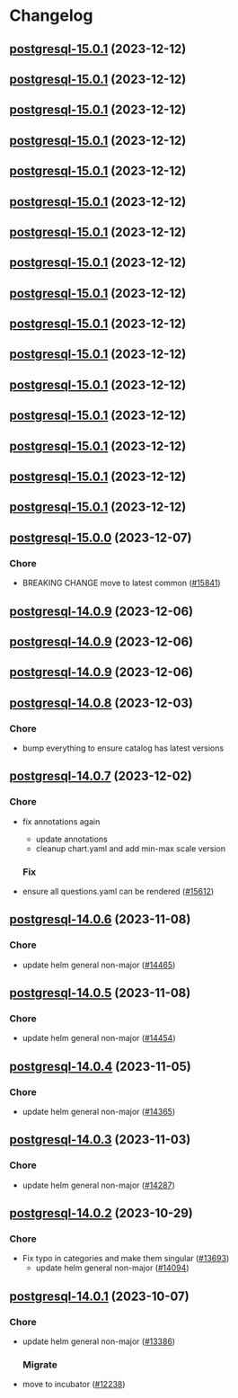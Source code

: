 # Changelog



## [postgresql-15.0.1](https://github.com/truecharts/charts/compare/postgresql-15.0.0...postgresql-15.0.1) (2023-12-12)




## [postgresql-15.0.1](https://github.com/truecharts/charts/compare/postgresql-15.0.0...postgresql-15.0.1) (2023-12-12)




## [postgresql-15.0.1](https://github.com/truecharts/charts/compare/postgresql-15.0.0...postgresql-15.0.1) (2023-12-12)




## [postgresql-15.0.1](https://github.com/truecharts/charts/compare/postgresql-15.0.0...postgresql-15.0.1) (2023-12-12)




## [postgresql-15.0.1](https://github.com/truecharts/charts/compare/postgresql-15.0.0...postgresql-15.0.1) (2023-12-12)




## [postgresql-15.0.1](https://github.com/truecharts/charts/compare/postgresql-15.0.0...postgresql-15.0.1) (2023-12-12)




## [postgresql-15.0.1](https://github.com/truecharts/charts/compare/postgresql-15.0.0...postgresql-15.0.1) (2023-12-12)




## [postgresql-15.0.1](https://github.com/truecharts/charts/compare/postgresql-15.0.0...postgresql-15.0.1) (2023-12-12)




## [postgresql-15.0.1](https://github.com/truecharts/charts/compare/postgresql-15.0.0...postgresql-15.0.1) (2023-12-12)




## [postgresql-15.0.1](https://github.com/truecharts/charts/compare/postgresql-15.0.0...postgresql-15.0.1) (2023-12-12)




## [postgresql-15.0.1](https://github.com/truecharts/charts/compare/postgresql-15.0.0...postgresql-15.0.1) (2023-12-12)




## [postgresql-15.0.1](https://github.com/truecharts/charts/compare/postgresql-15.0.0...postgresql-15.0.1) (2023-12-12)




## [postgresql-15.0.1](https://github.com/truecharts/charts/compare/postgresql-15.0.0...postgresql-15.0.1) (2023-12-12)




## [postgresql-15.0.1](https://github.com/truecharts/charts/compare/postgresql-15.0.0...postgresql-15.0.1) (2023-12-12)




## [postgresql-15.0.1](https://github.com/truecharts/charts/compare/postgresql-15.0.0...postgresql-15.0.1) (2023-12-12)




## [postgresql-15.0.1](https://github.com/truecharts/charts/compare/postgresql-15.0.0...postgresql-15.0.1) (2023-12-12)




## [postgresql-15.0.0](https://github.com/truecharts/charts/compare/postgresql-14.0.9...postgresql-15.0.0) (2023-12-07)

### Chore

- BREAKING CHANGE move to latest common ([#15841](https://github.com/truecharts/charts/issues/15841))
  
  


## [postgresql-14.0.9](https://github.com/truecharts/charts/compare/postgresql-14.0.8...postgresql-14.0.9) (2023-12-06)




## [postgresql-14.0.9](https://github.com/truecharts/charts/compare/postgresql-14.0.8...postgresql-14.0.9) (2023-12-06)




## [postgresql-14.0.9](https://github.com/truecharts/charts/compare/postgresql-14.0.8...postgresql-14.0.9) (2023-12-06)




## [postgresql-14.0.8](https://github.com/truecharts/charts/compare/postgresql-14.0.7...postgresql-14.0.8) (2023-12-03)

### Chore

- bump everything to ensure catalog has latest versions
  
  


## [postgresql-14.0.7](https://github.com/truecharts/charts/compare/postgresql-14.0.6...postgresql-14.0.7) (2023-12-02)

### Chore

- fix annotations again
  - update annotations
  - cleanup chart.yaml and add min-max scale version
  
  ### Fix

- ensure all questions.yaml can be rendered ([#15612](https://github.com/truecharts/charts/issues/15612))
  
  










## [postgresql-14.0.6](https://github.com/truecharts/charts/compare/postgresql-14.0.5...postgresql-14.0.6) (2023-11-08)

### Chore

- update helm general non-major ([#14465](https://github.com/truecharts/charts/issues/14465))
  
  


## [postgresql-14.0.5](https://github.com/truecharts/charts/compare/postgresql-14.0.4...postgresql-14.0.5) (2023-11-08)

### Chore

- update helm general non-major ([#14454](https://github.com/truecharts/charts/issues/14454))
  
  


## [postgresql-14.0.4](https://github.com/truecharts/charts/compare/postgresql-14.0.3...postgresql-14.0.4) (2023-11-05)

### Chore

- update helm general non-major ([#14365](https://github.com/truecharts/charts/issues/14365))
  
  


## [postgresql-14.0.3](https://github.com/truecharts/charts/compare/postgresql-14.0.2...postgresql-14.0.3) (2023-11-03)

### Chore

- update helm general non-major ([#14287](https://github.com/truecharts/charts/issues/14287))
  
  


## [postgresql-14.0.2](https://github.com/truecharts/charts/compare/postgresql-14.0.1...postgresql-14.0.2) (2023-10-29)

### Chore

- Fix typo in categories and make them singular ([#13693](https://github.com/truecharts/charts/issues/13693))
  - update helm general non-major ([#14094](https://github.com/truecharts/charts/issues/14094))
  
  


## [postgresql-14.0.1](https://github.com/truecharts/charts/compare/postgresql-14.0.0...postgresql-14.0.1) (2023-10-07)

### Chore

- update helm general non-major ([#13386](https://github.com/truecharts/charts/issues/13386))
  
  ### Migrate

- move to incubator ([#12238](https://github.com/truecharts/charts/issues/12238))
  
  